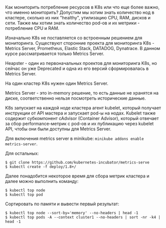 Как мониторить потребление ресурсов в K8s или что еще более важно, что именно мониторить? Допустим мы хотим знать количество нод в кластере, сколько из них "healthy", утилизацию CPU, RAM, дисков и сети. Также мы хотим знать количество pod-ов и их метрики - потребление CPU и RAM.

Изначально K8s не поставляется со встроенным решением для мониторинга. Существуют сторонние проекта для мониторинга K8s - Metrics Server, Prometheus, Elastic Stack, DATADOG, Dynatrace. В данном курсе рассматривается только Metrics Server.

Heapster - один из первоначальных проектов для мониторинга K8s, но сейчас он уже Deprecated и одна из его версий сформировалась в Metrics Server.

На один кластер K8s нужен один Metrics Server.

Metrics Server - это in-memory решение, то есть данные не хранятся на диске, соответственно нельзя посмотреть исторические данные.

K8s запускает на каждой ноде кластера агент kubelet, который получает инструкции от API мастера и запускает pod-ы на нодах. Kubelet также содержит субкомпонент cAdvisor (Container Advisor), который отвечает за сбор performance-метрик с pod-ов и их публикацию через kubelet API, чтобы они были доступны для Metrics Server.

Для включения metrics server в minikube: `minikube addons enable metrics-server`.

Для остальных:

```shell
$ git clone https://github.com/kubernetes-incubator/metrics-serve
$ kubectl create -f deploy/1.8+/
```

Далее понадобится некоторое время для сбора метрик кластера и далее можно выполнить команду:

```shell
$ kubectl top node
$ kubectl top pod
```

Сортировать по памяти и вывести первый результат:

```shell
$ kubectl top node --sort-by='memory' --no-headers | head -1
$ kubectl top pods -A --context cluster1 --no-headers | sort -nr -k4 | head -1
```